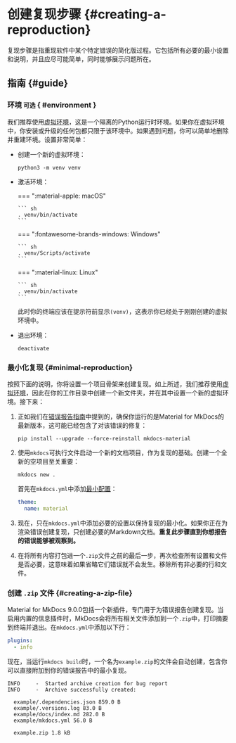 # 创建复现步骤 {#creating-a-reproduction}

复现步骤是指重现软件中某个特定错误的简化版过程。它包括所有必要的最小设置和说明，并且应尽可能简单，同时能够展示问题所在。

## 指南 {#guide}

### 环境 <small>可选</small> { #environment }

我们推荐使用[虚拟环境][virtual environment]，这是一个隔离的Python运行时环境。如果你在虚拟环境中，你安装或升级的任何包都只限于该环境中。如果遇到问题，你可以简单地删除并重建环境。设置非常简单：

-   创建一个新的虚拟环境：

    ```
    python3 -m venv venv
    ```

-   激活环境：

    === ":material-apple: macOS"

        ``` sh
        . venv/bin/activate
        ```

    === ":fontawesome-brands-windows: Windows"

        ``` sh
        . venv/Scripts/activate
        ```

    === ":material-linux: Linux"

        ``` sh
        . venv/bin/activate
        ```


    此时你的终端应该在提示符前显示`(venv)`，这表示你已经处于刚刚创建的虚拟环境中。

-   退出环境：

    ```
    deactivate
    ```

  [virtual environment]: https://realpython.com/what-is-pip/#using-pip-in-a-python-virtual-environment

### 最小化复现 {#minimal-reproduction}

按照下面的说明，你将设置一个项目骨架来创建复现。如上所述，我们推荐使用[虚拟环境][virtual environment]，因此在你的工作目录中创建一个新文件夹，并在其中设置一个新的虚拟环境。接下来：

1.  正如我们在[错误报告指南][bug reporting guide]中提到的，确保你运行的是Material for MkDocs的最新版本，这可能已经包含了对该错误的修复：

    ```
    pip install --upgrade --force-reinstall mkdocs-material
    ```

2.  使用`mkdocs`可执行文件启动一个新的文档项目，作为复现的基础。创建一个全新的空项目至关重要：

    ```
    mkdocs new .
    ```

    首先在`mkdocs.yml`中添加[最小配置][minimal configuration]：

    ``` yaml
    theme:
      name: material
    ```

3.  现在，只在`mkdocs.yml`中添加必要的设置以保持复现的最小化。如果你正在为渲染错误创建复现，只创建必要的Markdown文档。__重复此步骤直到你想报告的错误能够被观察到。__

4.  在将所有内容打包进一个`.zip`文件之前的最后一步，再次检查所有设置和文件是否必要，这意味着如果省略它们错误就不会发生。移除所有非必要的行和文件。

  [bug reporting guide]: ../contributing/reporting-a-bug.md#upgrade-to-latest-version
  [minimal configuration]: ../creating-your-site.md#minimal-configuration

### 创建 `.zip` 文件 {#creating-a-zip-file}

Material for MkDocs 9.0.0包括一个新插件，专门用于为错误报告创建复现。当启用内置的信息插件时，MkDocs会将所有相关文件添加到一个`.zip`中，打印摘要到终端并退出。在`mkdocs.yml`中添加以下行：

``` yaml
plugins:
  - info
```

现在，当运行`mkdocs build`时，一个名为`example.zip`的文件会自动创建，包含你可以直接附加到你的错误报告中的最小复现。

```
INFO     -  Started archive creation for bug report
INFO     -  Archive successfully created:

  example/.dependencies.json 859.0 B
  example/.versions.log 83.0 B
  example/docs/index.md 282.0 B
  example/mkdocs.yml 56.0 B

  example.zip 1.8 kB
```
